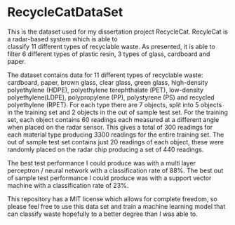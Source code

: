 # RecycleCatDataSet

This is the dataset used for my dissertation project RecycleCat. RecyleCat  is  a  radar-based  system  which  is  able  to  
classify  11  different  types  of  recyclable  waste.   As presented, it is able to filter 6 different types of 
plastic resin, 3 types of glass, cardboard and paper. 


The dataset contains data for 11 different types of recyclable waste:
cardboard, paper, brown glass, 
clear glass, green glass, high-density polyethylene (HDPE), polyethylene terephthalate (PET), low-density polyethylene(LDPE), 
polypropylene (PP), polystyrene (PS) and recycled polyethylene (RPET). For each type there are 7 objects, split into 5 objects 
in the training set and 2 objects in the out of sample test set. For the training set, each object contains 60 readings 
each measured at a different angle when placed on the radar sensor. This gives a total of 300 readings for each 
material type producing 3300 readings for the entire training set. The out of sample test set contains just 20 readings
of each object, these were randomly placed on the radar chip producing a set of 440 readings. 

The best test performance I could produce 
was with a multi layer perceptron / neural network with a classification rate of 88%. The best out 
of sample test performance I could produce was with a support vector machine with a classification rate
of 23%. 

This repository has a MIT license which allows for complete freedom, so please feel free to use 
this data set and train a machine learning model that can classify waste hopefully to a better
degree than I was able to. 


